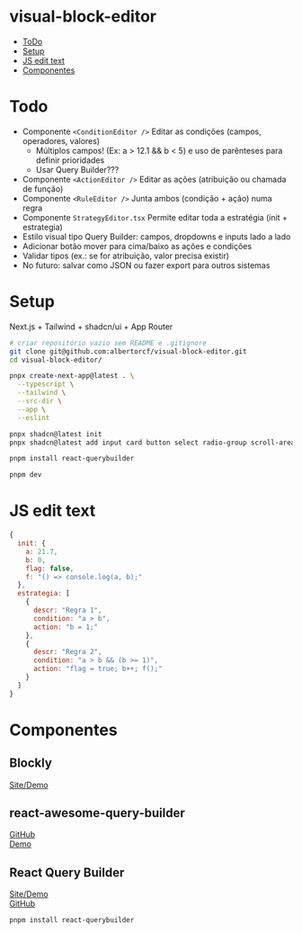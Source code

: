 # visual-block-editor

- [ToDo](#todo)
- [Setup](#setup)
- [JS edit text](#js-edit-text)
- [Componentes](#componentes)


# Todo

- Componente ```<ConditionEditor />``` Editar as condições (campos, operadores, valores)
  - Múltiplos campos! (Ex: a > 12.1 && b < 5) e uso de parênteses para definir prioridades
  - Usar Query Builder???
- Componente ```<ActionEditor />```	Editar as ações (atribuição ou chamada de função)
- Componente ```<RuleEditor />```	Junta ambos (condição + ação) numa regra
- Componente ```StrategyEditor.tsx```	Permite editar toda a estratégia (init + estrategia)
- Estilo visual tipo Query Builder: campos, dropdowns e inputs lado a lado
- Adicionar botão mover para cima/baixo as ações e condições
- Validar tipos (ex.: se for atribuição, valor precisa existir)
- No futuro: salvar como JSON ou fazer export para outros sistemas


# Setup

Next.js + Tailwind + shadcn/ui + App Router

```bash
# criar repositório vazio sem README e .gitignore
git clone git@github.com:albertorcf/visual-block-editor.git
cd visual-block-editor/

pnpx create-next-app@latest . \
  --typescript \
  --tailwind \
  --src-dir \
  --app \
  --eslint

pnpx shadcn@latest init
pnpx shadcn@latest add input card button select radio-group scroll-area

pnpm install react-querybuilder
```


```bash
pnpm dev
```


# JS edit text

```js
{
  init: { 
    a: 21.7,
    b: 0,
    flag: false,
    f: "() => console.log(a, b);"
  },
  estrategia: [
    {
      descr: "Regra 1",
      condition: "a > b",
      action: "b = 1;"
    },
    {
      descr: "Regra 2",
      condition: "a > b && (b >= 1)",
      action: "flag = true; b++; f();"
    }
  ]
}
```


# Componentes

## Blockly

[Site/Demo](https://developers.google.com/blockly?hl=pt-br)

## react-awesome-query-builder

[GitHub](https://github.com/ukrbublik/react-awesome-query-builder)  
[Demo](https://ukrbublik.github.io/react-awesome-query-builder/)

## React Query Builder

[Site/Demo](https://react-querybuilder.js.org/)  
[GitHub](https://github.com/react-querybuilder/react-querybuilder)

```bash
pnpm install react-querybuilder
```
